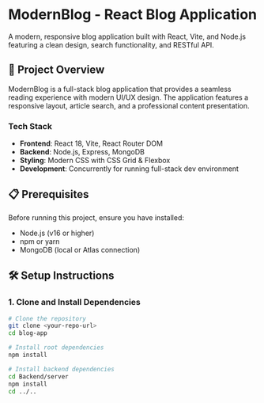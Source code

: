 # ModernBlog - React Blog Application

A modern, responsive blog application built with React, Vite, and Node.js featuring a clean design, search functionality, and RESTful API.

## 🚀 Project Overview

ModernBlog is a full-stack blog application that provides a seamless reading experience with modern UI/UX design. The application features a responsive layout, article search, and a professional content presentation.

### Tech Stack
- **Frontend**: React 18, Vite, React Router DOM
- **Backend**: Node.js, Express, MongoDB
- **Styling**: Modern CSS with CSS Grid & Flexbox
- **Development**: Concurrently for running full-stack dev environment

## 📋 Prerequisites

Before running this project, ensure you have installed:
- Node.js (v16 or higher)
- npm or yarn
- MongoDB (local or Atlas connection)

## 🛠️ Setup Instructions

### 1. Clone and Install Dependencies

```bash
# Clone the repository
git clone <your-repo-url>
cd blog-app

# Install root dependencies
npm install

# Install backend dependencies
cd Backend/server
npm install
cd ../..
